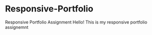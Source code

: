 # Responsive-Portfolio
Responsive Portfolio Assignment
Hello! This is my responsive portfolio assignemnt
